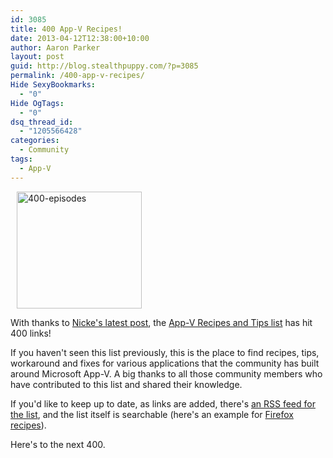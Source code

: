 ```yaml
---
id: 3085
title: 400 App-V Recipes!
date: 2013-04-12T12:38:00+10:00
author: Aaron Parker
layout: post
guid: http://blog.stealthpuppy.com/?p=3085
permalink: /400-app-v-recipes/
Hide SexyBookmarks:
  - "0"
Hide OgTags:
  - "0"
dsq_thread_id:
  - "1205566428"
categories:
  - Community
tags:
  - App-V
---
```

<img class="alignleft size-full wp-image-3087" style="border: 0px; margin-left: 10px; margin-right: 10px;" alt="400-episodes" src="http://stealthpuppy.com/wp-content/uploads/2013/04/400-episodes1.jpg" width="200" height="187" srcset="https://stealthpuppy.com/wp-content/uploads/2013/04/400-episodes1.jpg 200w, https://stealthpuppy.com/wp-content/uploads/2013/04/400-episodes1-150x140.jpg 150w" sizes="(max-width: 200px) 100vw, 200px" />

With thanks to [Nicke's latest post](http://www.applepie.se/teamviewer-8-licensing-and-app-v), the [App-V Recipes and Tips list](http://stealthpuppy.com/appvrecipes/) has hit 400 links!

If you haven't seen this list previously, this is the place to find recipes, tips, workaround and fixes for various applications that the community has built around Microsoft App-V. A big thanks to all those community members who have contributed to this list and shared their knowledge.

If you'd like to keep up to date, as links are added, there's [an RSS feed for the list](http://feeds.feedburner.com/appvrecipes), and the list itself is searchable (here's an example for [Firefox recipes](https://delicious.com/search?p=Firefox%2CAppVRecipe)).

Here's to the next 400.